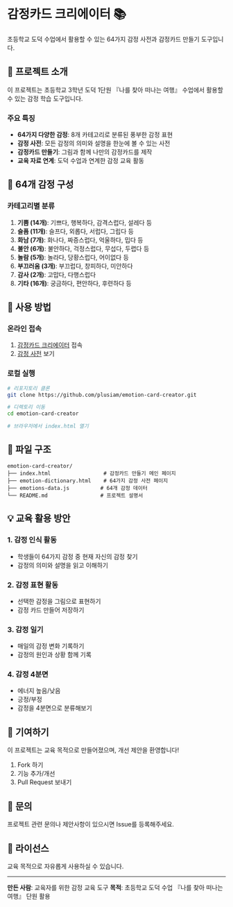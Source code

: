 # 감정카드 크리에이터 📚

초등학교 도덕 수업에서 활용할 수 있는 64가지 감정 사전과 감정카드 만들기 도구입니다.

## 🎯 프로젝트 소개

이 프로젝트는 초등학교 3학년 도덕 1단원 『나를 찾아 떠나는 여행』 수업에서 활용할 수 있는 감정 학습 도구입니다.

### 주요 특징
- **64가지 다양한 감정**: 8개 카테고리로 분류된 풍부한 감정 표현
- **감정 사전**: 모든 감정의 의미와 설명을 한눈에 볼 수 있는 사전
- **감정카드 만들기**: 그림과 함께 나만의 감정카드를 제작
- **교육 자료 연계**: 도덕 수업과 연계한 감정 교육 활동

## 📖 64개 감정 구성

### 카테고리별 분류
1. **기쁨 (14개)**: 기쁘다, 행복하다, 감격스럽다, 설레다 등
2. **슬픔 (11개)**: 슬프다, 외롭다, 서럽다, 그립다 등
3. **화남 (7개)**: 화나다, 짜증스럽다, 억울하다, 밉다 등
4. **불안 (6개)**: 불안하다, 걱정스럽다, 무섭다, 두렵다 등
5. **놀람 (5개)**: 놀라다, 당황스럽다, 어이없다 등
6. **부끄러움 (3개)**: 부끄럽다, 창피하다, 미안하다
7. **감사 (2개)**: 고맙다, 다행스럽다
8. **기타 (16개)**: 궁금하다, 편안하다, 후련하다 등

## 🚀 사용 방법

### 온라인 접속
1. [감정카드 크리에이터](https://plusiam.github.io/emotion-card-creator/) 접속
2. [감정 사전](https://plusiam.github.io/emotion-card-creator/emotion-dictionary.html) 보기

### 로컬 실행
```bash
# 리포지토리 클론
git clone https://github.com/plusiam/emotion-card-creator.git

# 디렉토리 이동
cd emotion-card-creator

# 브라우저에서 index.html 열기
```

## 📁 파일 구조

```
emotion-card-creator/
├── index.html                 # 감정카드 만들기 메인 페이지
├── emotion-dictionary.html    # 64가지 감정 사전 페이지
├── emotions-data.js          # 64개 감정 데이터
└── README.md                 # 프로젝트 설명서
```

## 💡 교육 활용 방안

### 1. 감정 인식 활동
- 학생들이 64가지 감정 중 현재 자신의 감정 찾기
- 감정의 의미와 설명을 읽고 이해하기

### 2. 감정 표현 활동
- 선택한 감정을 그림으로 표현하기
- 감정 카드 만들어 저장하기

### 3. 감정 일기
- 매일의 감정 변화 기록하기
- 감정의 원인과 상황 함께 기록

### 4. 감정 4분면
- 에너지 높음/낮음
- 긍정/부정
- 감정을 4분면으로 분류해보기

## 🤝 기여하기

이 프로젝트는 교육 목적으로 만들어졌으며, 개선 제안을 환영합니다!

1. Fork 하기
2. 기능 추가/개선
3. Pull Request 보내기

## 📧 문의

프로젝트 관련 문의나 제안사항이 있으시면 Issue를 등록해주세요.

## 📄 라이선스

교육 목적으로 자유롭게 사용하실 수 있습니다.

---

**만든 사람**: 교육자를 위한 감정 교육 도구
**목적**: 초등학교 도덕 수업 『나를 찾아 떠나는 여행』 단원 활용